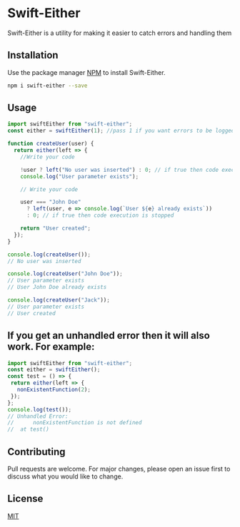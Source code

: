 # Swift-Either

Swift-Either is a utility for making it easier to catch errors and handling them

## Installation

Use the package manager [NPM](https://www.npmjs.com/package/@anthonywhite/swift-either) to install Swift-Either.

```bash
npm i swift-either --save
```

## Usage

```javascript
import swiftEither from "swift-either";
const either = swiftEither(1); //pass 1 if you want errors to be logged automaticly

function createUser(user) {
  return either(left => {
    //Write your code

    !user ? left("No user was inserted") : 0; // if true then code execution is stopped
    console.log("User parameter exists");

    // Write your code

    user === "John Doe"
      ? left(user, e => console.log(`User ${e} already exists`))
      : 0; // if true then code execution is stopped

    return "User created";
  });
}

console.log(createUser());
// No user was inserted

console.log(createUser("John Doe"));
// User parameter exists
// User John Doe already exists

console.log(createUser("Jack"));
// User parameter exists
// User created
```

## If you get an unhandled error then it will also work. For example:

```javascript
import swiftEither from "swift-either";
const either = swiftEither();
const test = () => {
 return either(left => {
   nonExistentFunction(2);
 });
};
console.log(test());
​​​​​// Unhandled Error: ​​​​​
​​​​​//      nonExistentFunction is not defined​​​​​
//  at ​​​test()​​​
```

## Contributing

Pull requests are welcome. For major changes, please open an issue first to discuss what you would like to change.

## License

[MIT](https://choosealicense.com/licenses/mit/)
